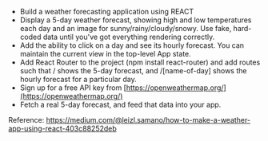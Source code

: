 -   Build a weather forecasting application using REACT
-   Display a 5-day weather forecast, showing high and low temperatures each day and an image for sunny/rainy/cloudy/snowy. Use fake, hard-coded data until you've got everything rendering correctly.
-   Add the ability to click on a day and see its hourly forecast. You can maintain the current view in the top-level App state.
-   Add React Router to the project (npm install react-router) and add routes such that / shows the 5-day forecast, and /[name-of-day] shows the hourly forecast for a particular day.
-   Sign up for a free API key from [https://openweathermap.org/](https://openweathermap.org/)
-   Fetch a real 5-day forecast, and feed that data into your app.


Reference: https://medium.com/@leizl.samano/how-to-make-a-weather-app-using-react-403c88252deb